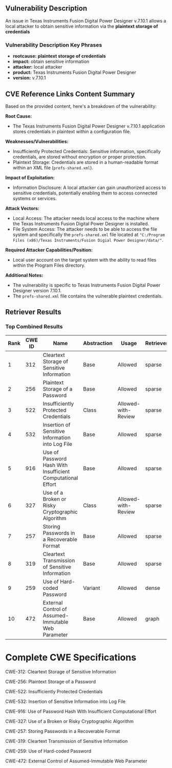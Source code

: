 ## Vulnerability Description
An issue in Texas Instruments Fusion Digital Power Designer v.7.10.1 allows a local attacker to obtain sensitive information via the **plaintext storage of credentials**

### Vulnerability Description Key Phrases
- **rootcause:** **plaintext storage of credentials**
- **impact:** obtain sensitive information
- **attacker:** local attacker
- **product:** Texas Instruments Fusion Digital Power Designer
- **version:** v.7.10.1

## CVE Reference Links Content Summary
Based on the provided content, here's a breakdown of the vulnerability:

**Root Cause:**
- The Texas Instruments Fusion Digital Power Designer v.7.10.1 application stores credentials in plaintext within a configuration file.

**Weaknesses/Vulnerabilities:**
- Insufficiently Protected Credentials: Sensitive information, specifically credentials, are stored without encryption or proper protection.
- Plaintext Storage: Credentials are stored in a human-readable format within an XML file (`prefs-shared.xml`).

**Impact of Exploitation:**
- Information Disclosure: A local attacker can gain unauthorized access to sensitive credentials, potentially enabling them to access connected systems or services.

**Attack Vectors:**
- Local Access: The attacker needs local access to the machine where the Texas Instruments Fusion Digital Power Designer is installed.
- File System Access: The attacker needs to be able to access the file system and specifically the `prefs-shared.xml` file located at `"C:/Program Files (x86)/Texas Instruments/Fusion Digial Power Designer/data/"`.

**Required Attacker Capabilities/Position:**
- Local user account on the target system with the ability to read files within the Program Files directory.

**Additional Notes:**
- The vulnerability is specific to Texas Instruments Fusion Digital Power Designer version 7.10.1.
- The `prefs-shared.xml` file contains the vulnerable plaintext credentials.

## Retriever Results

### Top Combined Results

| Rank | CWE ID | Name | Abstraction | Usage  | Retrievers | Individual Scores |
|------|--------|------|-------------|-------|------------|-------------------|
| 1 | 312 | Cleartext Storage of Sensitive Information | Base | Allowed | sparse | 0.209 |
| 2 | 256 | Plaintext Storage of a Password | Base | Allowed | sparse | 0.205 |
| 3 | 522 | Insufficiently Protected Credentials | Class | Allowed-with-Review | sparse | 0.204 |
| 4 | 532 | Insertion of Sensitive Information into Log File | Base | Allowed | sparse | 0.191 |
| 5 | 916 | Use of Password Hash With Insufficient Computational Effort | Base | Allowed | sparse | 0.173 |
| 6 | 327 | Use of a Broken or Risky Cryptographic Algorithm | Class | Allowed-with-Review | sparse | 0.171 |
| 7 | 257 | Storing Passwords in a Recoverable Format | Base | Allowed | sparse | 0.168 |
| 8 | 319 | Cleartext Transmission of Sensitive Information | Base | Allowed | sparse | 0.168 |
| 9 | 259 | Use of Hard-coded Password | Variant | Allowed | dense | 0.573 |
| 10 | 472 | External Control of Assumed-Immutable Web Parameter | Base | Allowed | graph | 0.002 |



# Complete CWE Specifications

CWE-312: Cleartext Storage of Sensitive Information

CWE-256: Plaintext Storage of a Password

CWE-522: Insufficiently Protected Credentials

CWE-532: Insertion of Sensitive Information into Log File

CWE-916: Use of Password Hash With Insufficient Computational Effort

CWE-327: Use of a Broken or Risky Cryptographic Algorithm

CWE-257: Storing Passwords in a Recoverable Format

CWE-319: Cleartext Transmission of Sensitive Information

CWE-259: Use of Hard-coded Password

CWE-472: External Control of Assumed-Immutable Web Parameter